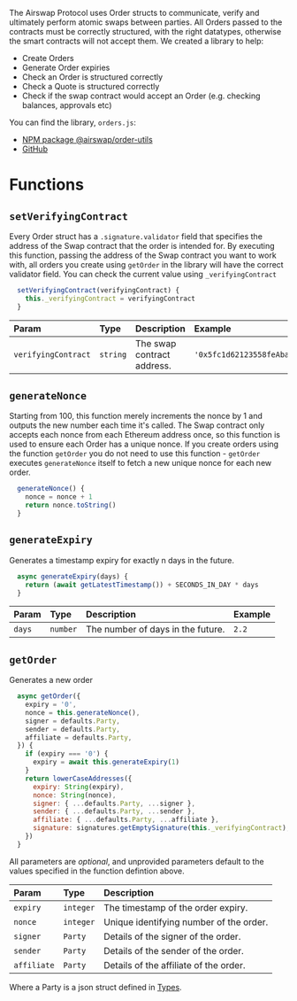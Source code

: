 The Airswap Protocol uses Order structs to communicate, verify and ultimately perform atomic swaps between parties. All Orders passed to the contracts must be correctly structured, with the right datatypes, otherwise the smart contracts will not accept them. We created a library to help:
- Create Orders
- Generate Order expiries
- Check an Order is structured correctly
- Check a Quote is structured correctly
- Check if the swap contract would accept an Order (e.g. checking balances, approvals etc)

You can find the library, `orders.js`:
- [NPM package @airswap/order-utils](https://www.npmjs.com/package/@airswap/order-utils)
- [GitHub](https://github.com/airswap/airswap-protocols/blob/master/utils/order-utils/src/orders.js)

# Functions

## `setVerifyingContract`

Every Order struct has a `.signature.validator` field that specifies the address of the Swap contract that the order is intended for. By executing this function, passing the address of the Swap contract you want to work with, all orders you create using `getOrder` in the library will have the correct validator field. You can check the current value using `_verifyingContract`



```javascript
  setVerifyingContract(verifyingContract) {
    this._verifyingContract = verifyingContract
  }
```

| Param               | Type     | Description                | Example                                        |
| :------------------ | :------- | :------------------------- | :--------------------------------------------- |
| `verifyingContract` | `string` | The swap contract address. | `'0x5fc1d62123558feAbad1B806FDEfeC1dE61162dE'` |

## `generateNonce`

Starting from 100, this function merely increments the nonce by 1 and outputs the new number each time it's called. The Swap contract only accepts each nonce from each Ethereum address once, so this function is used to ensure each Order has a unique nonce. If you create orders using the function `getOrder` you do not need to use this function - `getOrder` executes `generateNonce` itself to fetch a new unique nonce for each new order.

```javascript
  generateNonce() {
    nonce = nonce + 1
    return nonce.toString()
  }
```

## `generateExpiry`

Generates a timestamp expiry for exactly n days in the future.

```javascript
  async generateExpiry(days) {
    return (await getLatestTimestamp()) + SECONDS_IN_DAY * days
  }
```

| Param     | Type     | Description                       | Example     |
| :-------- | :------- | :-------------------------------- | :---------- |
| `days`    | `number` | The number of days in the future. | `2.2`       |


## `getOrder`

Generates a new order

```javascript
  async getOrder({
    expiry = '0',
    nonce = this.generateNonce(),
    signer = defaults.Party,
    sender = defaults.Party,
    affiliate = defaults.Party,
  }) {
    if (expiry === '0') {
      expiry = await this.generateExpiry(1)
    }
    return lowerCaseAddresses({
      expiry: String(expiry),
      nonce: String(nonce),
      signer: { ...defaults.Party, ...signer },
      sender: { ...defaults.Party, ...sender },
      affiliate: { ...defaults.Party, ...affiliate },
      signature: signatures.getEmptySignature(this._verifyingContract),
    })
  }
```

All parameters are _optional_, and unprovided parameters default to the values specified in the function defintion above.

| Param       | Type     | Description                            |
| :---------- | :------- | :------------------------------------- |
| `expiry`    | `integer`| The timestamp of the order expiry.     |
| `nonce`     | `integer`| Unique identifying number of the order.|
| `signer`    | `Party`  | Details of the signer of the order.    |
| `sender`    | `Party`  | Details of the sender of the order.    |
| `affiliate` | `Party`  | Details of the affiliate of the order. |

Where a Party is a json struct defined in [Types](https://docs.airswap.io/contracts/types).
